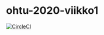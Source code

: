 # ohtu-2020-viikko1

[![CircleCI](https://circleci.com/gh/hoffrenm/ohtu-2020-viikko1.svg?style=svg)](https://circleci.com/gh/hoffrenm/ohtu-2020-viikko1)
